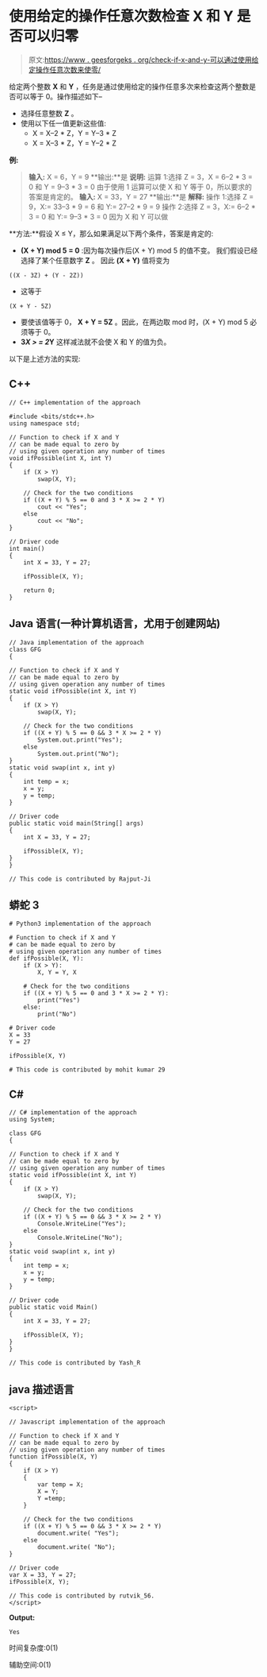# 使用给定的操作任意次数检查 X 和 Y 是否可以归零

> 原文:[https://www . geesforgeks . org/check-if-x-and-y-可以通过使用给定操作任意次数来使零/](https://www.geeksforgeeks.org/check-if-x-and-y-can-be-made-zero-by-using-given-operation-any-number-of-times/)

给定两个整数 **X** 和 **Y** ，任务是通过使用给定的操作任意多次来检查这两个整数是否可以等于 0。操作描述如下–

*   选择任意整数 **Z** 。
*   使用以下任一值更新这些值:
    *   X = X–2 * Z，Y = Y–3 * Z
    *   X = X–3 * Z，Y = Y–2 * Z

**例:**

> **输入:** X = 6，Y = 9
> **输出:**是
> **说明:**
> 运算 1:选择 Z = 3，X = 6–2 * 3 = 0 和 Y = 9–3 * 3 = 0
> 由于使用 1 运算可以使 X 和 Y 等于 0，所以要求的答案是肯定的。
> **输入:** X = 33，Y = 27
> **输出:**是
> **解释:**
> 操作 1:选择 Z = 9，X:= 33–3 * 9 = 6 和 Y:= 27–2 * 9 = 9
> 操作 2:选择 Z = 3，X:= 6–2 * 3 = 0 和 Y:= 9–3 * 3 = 0
> 因为 X 和 Y 可以做

**方法:**假设 X ≤ Y，那么如果满足以下两个条件，答案是肯定的:

*   **(X + Y) mod 5 = 0** :因为每次操作后(X + Y) mod 5 的值不变。
    我们假设已经选择了某个任意数字 **Z** 。
    因此 **(X + Y)** 值将变为

```
((X - 3Z) + (Y - 2Z))
```

*   这等于

```
(X + Y - 5Z)
```

*   要使该值等于 0， **X + Y = 5Z** 。因此，在两边取 mod 时，(X + Y) mod 5 必须等于 0。
*   **3*X > = 2*Y** 这样减法就不会使 X 和 Y 的值为负。

以下是上述方法的实现:

## C++

```
// C++ implementation of the approach

#include <bits/stdc++.h>
using namespace std;

// Function to check if X and Y
// can be made equal to zero by
// using given operation any number of times
void ifPossible(int X, int Y)
{
    if (X > Y)
        swap(X, Y);

    // Check for the two conditions
    if ((X + Y) % 5 == 0 and 3 * X >= 2 * Y)
        cout << "Yes";
    else
        cout << "No";
}

// Driver code
int main()
{
    int X = 33, Y = 27;

    ifPossible(X, Y);

    return 0;
}
```

## Java 语言(一种计算机语言，尤用于创建网站)

```
// Java implementation of the approach
class GFG
{

// Function to check if X and Y
// can be made equal to zero by
// using given operation any number of times
static void ifPossible(int X, int Y)
{
    if (X > Y)
        swap(X, Y);

    // Check for the two conditions
    if ((X + Y) % 5 == 0 && 3 * X >= 2 * Y)
        System.out.print("Yes");
    else
        System.out.print("No");
}
static void swap(int x, int y)
{
    int temp = x;
    x = y;
    y = temp;
}

// Driver code
public static void main(String[] args)
{
    int X = 33, Y = 27;

    ifPossible(X, Y);
}
}

// This code is contributed by Rajput-Ji
```

## 蟒蛇 3

```
# Python3 implementation of the approach

# Function to check if X and Y
# can be made equal to zero by
# using given operation any number of times
def ifPossible(X, Y):
    if (X > Y):
        X, Y = Y, X

    # Check for the two conditions
    if ((X + Y) % 5 == 0 and 3 * X >= 2 * Y):
        print("Yes")
    else:
        print("No")

# Driver code
X = 33
Y = 27

ifPossible(X, Y)

# This code is contributed by mohit kumar 29
```

## C#

```
// C# implementation of the approach
using System;

class GFG
{

// Function to check if X and Y
// can be made equal to zero by
// using given operation any number of times
static void ifPossible(int X, int Y)
{
    if (X > Y)
        swap(X, Y);

    // Check for the two conditions
    if ((X + Y) % 5 == 0 && 3 * X >= 2 * Y)
        Console.WriteLine("Yes");
    else
        Console.WriteLine("No");
}
static void swap(int x, int y)
{
    int temp = x;
    x = y;
    y = temp;
}

// Driver code
public static void Main()
{
    int X = 33, Y = 27;

    ifPossible(X, Y);
}
}

// This code is contributed by Yash_R
```

## java 描述语言

```
<script>

// Javascript implementation of the approach

// Function to check if X and Y
// can be made equal to zero by
// using given operation any number of times
function ifPossible(X, Y)
{
    if (X > Y)
    {
        var temp = X;
        X = Y;
        Y =temp;
    }

    // Check for the two conditions
    if ((X + Y) % 5 == 0 && 3 * X >= 2 * Y)
        document.write( "Yes");
    else
        document.write( "No");
}

// Driver code
var X = 33, Y = 27;
ifPossible(X, Y);

// This code is contributed by rutvik_56.
</script>
```

**Output:** 

```
Yes
```

时间复杂度:0(1)

辅助空间:0(1)